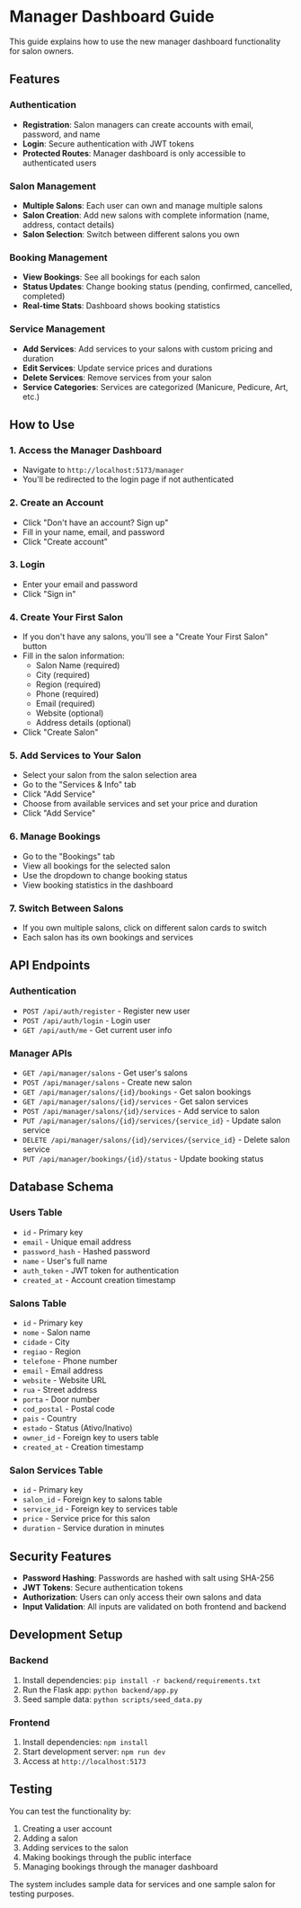 # Manager Dashboard Guide

This guide explains how to use the new manager dashboard functionality for salon owners.

## Features

### Authentication
- **Registration**: Salon managers can create accounts with email, password, and name
- **Login**: Secure authentication with JWT tokens
- **Protected Routes**: Manager dashboard is only accessible to authenticated users

### Salon Management
- **Multiple Salons**: Each user can own and manage multiple salons
- **Salon Creation**: Add new salons with complete information (name, address, contact details)
- **Salon Selection**: Switch between different salons you own

### Booking Management
- **View Bookings**: See all bookings for each salon
- **Status Updates**: Change booking status (pending, confirmed, cancelled, completed)
- **Real-time Stats**: Dashboard shows booking statistics

### Service Management
- **Add Services**: Add services to your salons with custom pricing and duration
- **Edit Services**: Update service prices and durations
- **Delete Services**: Remove services from your salon
- **Service Categories**: Services are categorized (Manicure, Pedicure, Art, etc.)

## How to Use

### 1. Access the Manager Dashboard
- Navigate to `http://localhost:5173/manager`
- You'll be redirected to the login page if not authenticated

### 2. Create an Account
- Click "Don't have an account? Sign up"
- Fill in your name, email, and password
- Click "Create account"

### 3. Login
- Enter your email and password
- Click "Sign in"

### 4. Create Your First Salon
- If you don't have any salons, you'll see a "Create Your First Salon" button
- Fill in the salon information:
  - Salon Name (required)
  - City (required)
  - Region (required)
  - Phone (required)
  - Email (required)
  - Website (optional)
  - Address details (optional)
- Click "Create Salon"

### 5. Add Services to Your Salon
- Select your salon from the salon selection area
- Go to the "Services & Info" tab
- Click "Add Service"
- Choose from available services and set your price and duration
- Click "Add Service"

### 6. Manage Bookings
- Go to the "Bookings" tab
- View all bookings for the selected salon
- Use the dropdown to change booking status
- View booking statistics in the dashboard

### 7. Switch Between Salons
- If you own multiple salons, click on different salon cards to switch
- Each salon has its own bookings and services

## API Endpoints

### Authentication
- `POST /api/auth/register` - Register new user
- `POST /api/auth/login` - Login user
- `GET /api/auth/me` - Get current user info

### Manager APIs
- `GET /api/manager/salons` - Get user's salons
- `POST /api/manager/salons` - Create new salon
- `GET /api/manager/salons/{id}/bookings` - Get salon bookings
- `GET /api/manager/salons/{id}/services` - Get salon services
- `POST /api/manager/salons/{id}/services` - Add service to salon
- `PUT /api/manager/salons/{id}/services/{service_id}` - Update salon service
- `DELETE /api/manager/salons/{id}/services/{service_id}` - Delete salon service
- `PUT /api/manager/bookings/{id}/status` - Update booking status

## Database Schema

### Users Table
- `id` - Primary key
- `email` - Unique email address
- `password_hash` - Hashed password
- `name` - User's full name
- `auth_token` - JWT token for authentication
- `created_at` - Account creation timestamp

### Salons Table
- `id` - Primary key
- `nome` - Salon name
- `cidade` - City
- `regiao` - Region
- `telefone` - Phone number
- `email` - Email address
- `website` - Website URL
- `rua` - Street address
- `porta` - Door number
- `cod_postal` - Postal code
- `pais` - Country
- `estado` - Status (Ativo/Inativo)
- `owner_id` - Foreign key to users table
- `created_at` - Creation timestamp

### Salon Services Table
- `id` - Primary key
- `salon_id` - Foreign key to salons table
- `service_id` - Foreign key to services table
- `price` - Service price for this salon
- `duration` - Service duration in minutes

## Security Features

- **Password Hashing**: Passwords are hashed with salt using SHA-256
- **JWT Tokens**: Secure authentication tokens
- **Authorization**: Users can only access their own salons and data
- **Input Validation**: All inputs are validated on both frontend and backend

## Development Setup

### Backend
1. Install dependencies: `pip install -r backend/requirements.txt`
2. Run the Flask app: `python backend/app.py`
3. Seed sample data: `python scripts/seed_data.py`

### Frontend
1. Install dependencies: `npm install`
2. Start development server: `npm run dev`
3. Access at `http://localhost:5173`

## Testing

You can test the functionality by:
1. Creating a user account
2. Adding a salon
3. Adding services to the salon
4. Making bookings through the public interface
5. Managing bookings through the manager dashboard

The system includes sample data for services and one sample salon for testing purposes.
